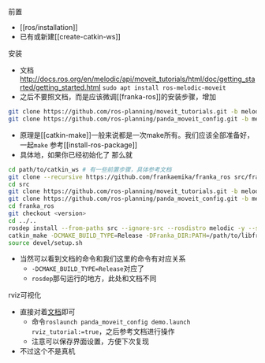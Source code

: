 前置
- [[ros/installation]]
- 已有或新建[[create-catkin-ws]]

安装
- 文档
http://docs.ros.org/en/melodic/api/moveit_tutorials/html/doc/getting_started/getting_started.html
`sudo apt install ros-melodic-moveit`
- 之后不要照文档，而是应该微调[[franka-ros]]的安装步骤，增加
```sh 
git clone https://github.com/ros-planning/moveit_tutorials.git -b melodic-devel
git clone https://github.com/ros-planning/panda_moveit_config.git -b melodic-devel
```
- 原理是[[catkin-make]]一般来说都是一次make所有。我们应该全部准备好，一起`make`
参考[[install-ros-package]]
- 具体地，如果你已经初始化了
那么就
```sh
cd path/to/catkin_ws # 有一些前置步骤，具体参考文档
git clone --recursive https://github.com/frankaemika/franka_ros src/franka_ros
cd src
git clone https://github.com/ros-planning/moveit_tutorials.git -b melodic-devel
git clone https://github.com/ros-planning/panda_moveit_config.git -b melodic-devel
cd franka_ros
git checkout <version>
cd ../..
rosdep install --from-paths src --ignore-src --rosdistro melodic -y --skip-keys libfranka
catkin_make -DCMAKE_BUILD_TYPE=Release -DFranka_DIR:PATH=/path/to/libfranka/build
source devel/setup.sh
```
- 当然可以看到文档的命令和我们这里的命令有对应关系
  - `-DCMAKE_BUILD_TYPE=Release`对应了
  - `rosdep`那句运行的地方，此处和文档不同

rviz可视化
- 直接对着[文档](http://docs.ros.org/en/melodic/api/moveit_tutorials/html/doc/quickstart_in_rviz/quickstart_in_rviz_tutorial.html#getting-started)即可
  - 命令`roslaunch panda_moveit_config demo.launch rviz_tutorial:=true`，之后参考文档进行操作
  - 注意可以保存界面设置，方便下次复现
- 不过这个不是真机